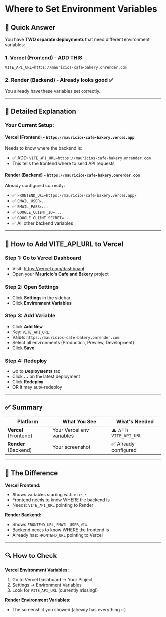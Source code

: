 # Where to Set Environment Variables

## 🎯 Quick Answer

You have **TWO separate deployments** that need different environment variables:

### 1. **Vercel** (Frontend) - ADD THIS:
```
VITE_API_URL=https://mauricios-cafe-bakery.onrender.com
```

### 2. **Render** (Backend) - Already looks good ✅
You already have these variables set correctly.

---

## 📍 Detailed Explanation

### Your Current Setup:

#### **Vercel (Frontend)** - `https://mauricios-cafe-bakery.vercel.app`
Needs to know where the backend is:
- ✅ ADD: `VITE_API_URL=https://mauricios-cafe-bakery.onrender.com`
- This tells the frontend where to send API requests

#### **Render (Backend)** - `https://mauricios-cafe-bakery.onrender.com`
Already configured correctly:
- ✅ `FRONTEND_URL=https://mauricios-cafe-bakery.vercel.app/`
- ✅ `EMAIL_USER=...`
- ✅ `EMAIL_PASS=...`
- ✅ `GOOGLE_CLIENT_ID=...`
- ✅ `GOOGLE_CLIENT_SECRET=...`
- ✅ All other backend variables

---

## 🔧 How to Add VITE_API_URL to Vercel

### Step 1: Go to Vercel Dashboard
- Visit: https://vercel.com/dashboard
- Open your **Mauricio's Cafe and Bakery** project

### Step 2: Open Settings
- Click **Settings** in the sidebar
- Click **Environment Variables**

### Step 3: Add Variable
- Click **Add New**
- Key: `VITE_API_URL`
- Value: `https://mauricios-cafe-bakery.onrender.com`
- Select all environments (Production, Preview, Development)
- Click **Save**

### Step 4: Redeploy
- Go to **Deployments** tab
- Click **...** on the latest deployment
- Click **Redeploy**
- OR it may auto-redeploy

---

## ✅ Summary

| Platform | What You See | What's Needed |
|----------|--------------|--------------|
| **Vercel** (Frontend) | Your Vercel env variables | ⚠️ ADD `VITE_API_URL` |
| **Render** (Backend) | Your screenshot | ✅ Already configured |

---

## 🎯 The Difference

**Vercel Frontend:**
- Shows variables starting with `VITE_*`
- Frontend needs to know WHERE the backend is
- Needs: `VITE_API_URL` pointing to Render

**Render Backend:**
- Shows `FRONTEND_URL`, `EMAIL_USER`, etc.
- Backend needs to know WHERE the frontend is
- Already has: `FRONTEND_URL` pointing to Vercel

---

## 🔍 How to Check

**Vercel Environment Variables:**
1. Go to Vercel Dashboard → Your Project
2. Settings → Environment Variables
3. Look for `VITE_API_URL` (currently missing!)

**Render Environment Variables:**
- The screenshot you showed (already has everything ✅)




